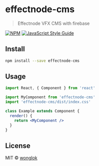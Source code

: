 # effectnode-cms

> Effectnode VFX CMS with firebase

[![NPM](https://img.shields.io/npm/v/effectnode-cms.svg)](https://www.npmjs.com/package/effectnode-cms) [![JavaScript Style Guide](https://img.shields.io/badge/code_style-standard-brightgreen.svg)](https://standardjs.com)

## Install

```bash
npm install --save effectnode-cms
```

## Usage

```jsx
import React, { Component } from 'react'

import MyComponent from 'effectnode-cms'
import 'effectnode-cms/dist/index.css'

class Example extends Component {
  render() {
    return <MyComponent />
  }
}
```

## License

MIT © [wonglok](https://github.com/wonglok)
